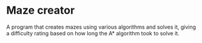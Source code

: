 # Maze creator
A program that creates mazes using various algorithms and solves it, giving a difficulty rating based on how long the A* algorithm took to solve it.
